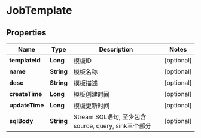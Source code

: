 
# JobTemplate

## Properties
Name | Type | Description | Notes
------------ | ------------- | ------------- | -------------
**templateId** | **Long** | 模板ID |  [optional]
**name** | **String** | 模板名称 |  [optional]
**desc** | **String** | 模板描述 |  [optional]
**createTime** | **Long** | 模板创建时间 |  [optional]
**updateTime** | **Long** | 模板更新时间 |  [optional]
**sqlBody** | **String** | Stream SQL语句, 至少包含source, query, sink三个部分 |  [optional]



